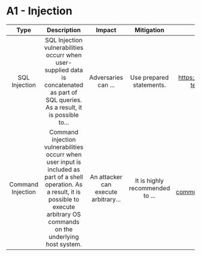 # A1 - Injection

| Type | Description | Impact | Mitigation | OWASP | CWE |
|:-:|:-:|:-:|:-:|:-:|:-:|
| SQL Injection | SQL Injection vulnerabilities occurr when user-supplied data is concatenated as part of SQL queries. As a result, it is possible to... | Adversaries can ... | Use prepared statements. | https://owasp.org/www-project-top-ten/2017/A1_2017-Injection | https://cwe.mitre.org/data/definitions/89.html |
| Command Injection | Command injection vulnerabilities occurr when user input is included as part of a shell operation. As a result, it is possible to execute arbitrary OS commands on the underlying host system. | An attacker can execute arbitrary... | It is highly recommended to ... | https://owasp.org/www-community/attacks/Command_Injection | https://cwe.mitre.org/data/definitions/77.html |